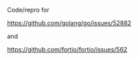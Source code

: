 
Code/repro for

https://github.com/golang/go/issues/52882

and

https://github.com/fortio/fortio/issues/562
